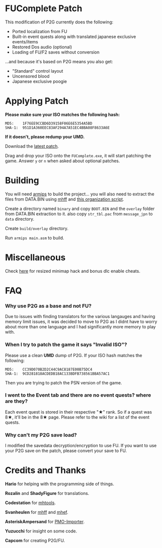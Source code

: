 # FUComplete Patch

This modification of P2G currently does the following:

* Ported localization from FU
* Built-in event quests along with translated japanese exclusive events/items
* Restored Dos audio (optional) 
* Loading of FU/F2 saves without conversion

...and because it's based on P2G means you also get:

* "Standard" control layout
* Uncensored blood
* Japanese exclusive poogie

# Applying Patch

**Please make sure your ISO matches the following hash:** 
```
MD5:    1F76EE9CCBD6D39158F06E6E5354A5BD
SHA-1:  951D1A360EEC83AF294A7A51EC4BBA08F8633A6E 
```
**If it doesn't, please redump your UMD.**

Download the [latest patch](https://github.com/FUComplete/Patch/releases/latest).

Drag and drop your ISO onto the `FUComplete.exe`, it will start patching the game. Answer `y` or `n` when asked about optional patches.

# Building

You will need [armips](https://github.com/Kingcom/armips) to build the project... you will also need to extract the files from DATA.BIN using [mhff](https://github.com/IncognitoMan/mhff) and [this organization script](https://gist.github.com/IncognitoMan/5606104bd3f4ab79c0e4e2f791acbda5).

Create a directory named `binary` and copy `BOOT.BIN` and the `overlay` folder from DATA.BIN extraction to it. also copy `str_tbl.pac` from `message_jpn` to `data` directory.

Create `build/overlay` directory.

Run `armips main.asm` to build. 

# Miscellaneous

Check [here](https://github.com/FUComplete/Patch/wiki/Enhancements-and-BonusDLC) for resized minimap hack and bonus dlc enable cheats.

# FAQ

### Why use P2G as a base and not FU? 

Due to issues with finding translators for the various langauges and having memory limit issues, it was decided to move to P2G as I didnt have to worry about more than one language and I had significantly more memory to play with.

### When I try to patch the game it says "Invalid ISO"?

Please use a clean **UMD** dump of P2G. If your ISO hash matches the following:
```
MD5:    CC39D070B2D2C44C9AC8187E00B75DC4 
SHA-1:  9CD281818ACDEDB18AC133BDFB738561BBA57AC1
```
Then you are trying to patch the PSN version of the game.

### I went to the Event tab and there are no event quests? where are they?

Each event quest is stored in their respective "★" rank. So if a quest was 8★, it'll be in the 8★ page. Please refer to the wiki for a list of the event quests.

### Why can't my P2G save load?

I modified the savedata decryption/encryption to use FU. If you want to use your P2G save on the patch, please convert your save to FU. 

# Credits and Thanks

**Hario** for helping with the programming side of things.

**Rozalin** and **ShadyFigure** for translations.

**Codestation** for [mhtools](https://github.com/codestation/mhtools).

**Svanheulen** for [mhff](https://github.com/svanheulen/mhff) and [mhef](https://github.com/svanheulen/mhef).

**AsteriskAmpersand** for [PMO-Importer](https://github.com/AsteriskAmpersand/PMO-Importer).

**Yuzucchi** for insight on some code.

**Capcom** for creating P2G/FU.

